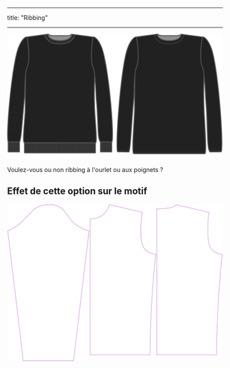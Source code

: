 - - -
title: "Ribbing"
- - -

![Bord côte](ribbing.svg)

Voulez-vous ou non ribbing à l'ourlet ou aux poignets ?

## Effet de cette option sur le motif

![Cette image montre l'effet de cette option en superposant plusieurs variantes qui ont une valeur différente pour cette option](sven_ribbing_sample.svg "Effet de cette option sur le modèle")
